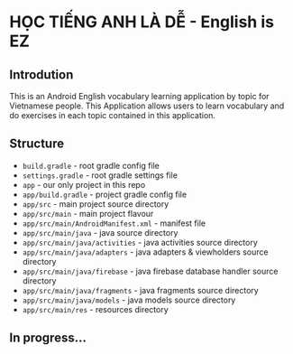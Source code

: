 # HỌC TIẾNG ANH LÀ DỄ - English is EZ
## Introdution
  This is an Android English vocabulary learning application by topic for Vietnamese people.
  This Application allows users to learn vocabulary and do exercises in each topic contained in this application.
  
## Structure
  * `build.gradle` - root gradle config file
  * `settings.gradle` - root gradle settings file
  * `app` - our only project in this repo
  * `app/build.gradle` - project gradle config file
  * `app/src` - main project source directory
  * `app/src/main` - main project flavour
  * `app/src/main/AndroidManifest.xml` - manifest file
  * `app/src/main/java` - java source directory
  * `app/src/main/java/activities` - java activities source directory
  * `app/src/main/java/adapters` - java adapters & viewholders source directory
  * `app/src/main/java/firebase` - java firebase database handler source directory
  * `app/src/main/java/fragments` - java fragments source directory
  * `app/src/main/java/models` - java models source directory
  * `app/src/main/res` - resources directory

## In progress...
